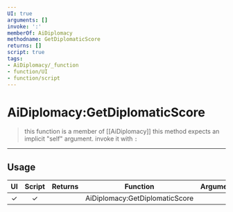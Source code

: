 ```yaml
---
UI: true
arguments: []
invoke: ':'
memberOf: AiDiplomacy
methodname: GetDiplomaticScore
returns: []
script: true
tags:
- AiDiplomacy/_function
- function/UI
- function/script
---
```

# AiDiplomacy:GetDiplomaticScore
> this function is a member of [[AiDiplomacy]]
> this method expects an implicit "self" argument. invoke it with `:`
-----
## Usage
|  UI | Script | Returns | Function | Arguments |
|:---:|:------:|-------:|:--------:|:---------|
|✓|✓||AiDiplomacy:GetDiplomaticScore||

